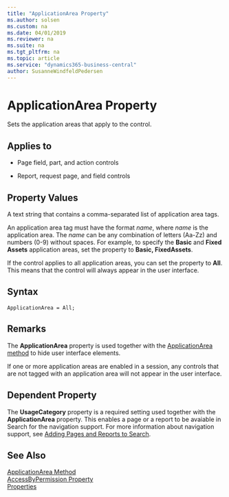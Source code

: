 ```yaml
---
title: "ApplicationArea Property"
ms.author: solsen
ms.custom: na
ms.date: 04/01/2019
ms.reviewer: na
ms.suite: na
ms.tgt_pltfrm: na
ms.topic: article
ms.service: "dynamics365-business-central"
author: SusanneWindfeldPedersen
---
```


# ApplicationArea Property
Sets the application areas that apply to the control.  
  
## Applies to  
  
-   Page field, part, and action controls 
  
-   Report, request page, and field controls  
  
## Property Values  
 A text string that contains a comma-separated list of application area tags.  
  
 An application area tag must have the format *name*, where *name* is the application area. The *name* can be any combination of letters (Aa-Zz) and numbers (0-9) without spaces. For example, to specify the **Basic** and **Fixed Assets** application areas, set the property to **Basic, FixedAssets**.  
  
 If the control applies to all application areas, you can set the property to **All**. This means that the control will always appear in the user interface.  
 
## Syntax
```
ApplicationArea = All;
```

## Remarks  
 The **ApplicationArea** property is used together with the [ApplicationArea method](../methods-auto/session/session-applicationarea-method.md) to hide user interface elements.  
  
 If one or more application areas are enabled in a session, any controls that are not tagged with an application area will not appear in the user interface.  

## Dependent Property

The **UsageCategory** property is a required setting used together with the **ApplicationArea** property. This enables a page or a report to be avaiable in Search for the navigation support. For more information about navigation support, see [Adding Pages and Reports to Search](../devenv-al-menusuite-functionality.md).  
   
## See Also  
 [ApplicationArea Method](../methods-auto/session/session-applicationarea-method.md)  
 [AccessByPermission Property](devenv-accessbypermission-property.md)  
 [Properties](devenv-properties.md)